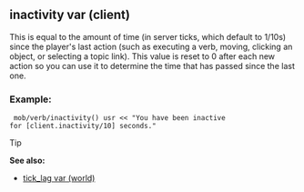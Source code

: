 ## inactivity var (client)


This is equal to the amount of time (in server ticks, which
default to 1/10s) since the player\'s last action (such as executing a
verb, moving, clicking an object, or selecting a topic link). This value
is reset to 0 after each new action so you can use it to determine the
time that has passed since the last one.
### Example:

```dm
 mob/verb/inactivity() usr << "You have been inactive
for [client.inactivity/10] seconds." 
```


> [!TIP] 
> **See also:**
> +   [tick_lag var (world)](/ref/world/var/tick_lag.md) 